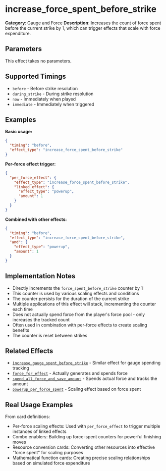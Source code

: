# increase_force_spent_before_strike

**Category**: Gauge and Force
**Description**: Increases the count of force spent before the current strike by 1, which can trigger effects that scale with force expenditure.

## Parameters

This effect takes no parameters.

## Supported Timings

- `before` - Before strike resolution
- `during_strike` - During strike resolution
- `now` - Immediately when played
- `immediate` - Immediately when triggered

## Examples

**Basic usage:**
```json
{
  "timing": "before",
  "effect_type": "increase_force_spent_before_strike"
}
```

**Per-force effect trigger:**
```json
{
  "per_force_effect": {
    "effect_type": "increase_force_spent_before_strike",
    "linked_effect": {
      "effect_type": "powerup",
      "amount": 1
    }
  }
}
```

**Combined with other effects:**
```json
{
  "timing": "before",
  "effect_type": "increase_force_spent_before_strike",
  "and": {
    "effect_type": "powerup",
    "amount": 1
  }
}
```

## Implementation Notes

- Directly increments the `force_spent_before_strike` counter by 1
- This counter is used by various scaling effects and conditions
- The counter persists for the duration of the current strike
- Multiple applications of this effect will stack, incrementing the counter each time
- Does not actually spend force from the player's force pool - only increases the tracked count
- Often used in combination with per-force effects to create scaling benefits
- The counter is reset between strikes

## Related Effects

- [`increase_gauge_spent_before_strike`](increase_gauge_spent_before_strike.md) - Similar effect for gauge spending tracking
- [`force_for_effect`](force_for_effect.md) - Actually generates and spends force
- [`spend_all_force_and_save_amount`](spend_all_force_and_save_amount.md) - Spends actual force and tracks the amount
- [`powerup_per_force_spent`](../stats/powerup_per_force_spent.md) - Scaling effect based on force spent

## Real Usage Examples

From card definitions:
- Per-force scaling effects: Used with `per_force_effect` to trigger multiple instances of linked effects
- Combo enablers: Building up force-spent counters for powerful finishing moves
- Resource conversion cards: Converting other resources into effective "force spent" for scaling purposes
- Mathematical function cards: Creating precise scaling relationships based on simulated force expenditure